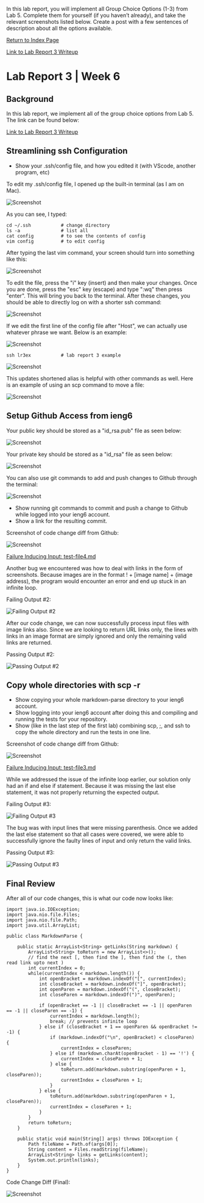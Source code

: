 In this lab report, you will implement all Group Choice Options (1-3) from Lab 5. Complete them for yourself (if you haven’t already), and take the relevant screenshots listed below. Create a post with a few sentences of description about all the options available. 




[Return to Index Page](https://andrewonozuka.github.io/cse15l-lab-reports/index)

[Link to Lab Report 3 Writeup](https://docs.google.com/document/d/1u_IB3nJrXeve0HvcD1BNMa27yw6uMX4Jz7PXU_xIMP4/edit?usp=sharing)

# Lab Report 3 | Week 6

## Background

In this lab report, we implement all of the group choice options from Lab 5. The link can be found below:

[Link to Lab Report 3 Writeup](https://docs.google.com/document/d/1NQ17hecUPFKeoFyrEvK9DBlCS1JkDbMW6Ygrf_CJJJU/edit?usp=sharing)

## Streamlining ssh Configuration

- Show your .ssh/config file, and how you edited it (with VScode, another program, etc)

To edit my .ssh/config file, I opened up the built-in terminal (as I am on Mac). 

![Screenshot](https://github.com/andrewonozuka/cse15l-lab-reports/blob/main/screenshots-lr3/Screen%20Shot%202022-05-06%20at%2011.40.14.png?raw=true)

As you can see, I typed:

```
cd ~/.ssh           # change directory
ls -a               # list all
cat config          # to see the contents of config
vim config          # to edit config
```

After typing the last vim command, your screen should turn into something like this:

![Screenshot](https://github.com/andrewonozuka/cse15l-lab-reports/blob/main/screenshots-lr3/Screen%20Shot%202022-05-06%20at%2012.13.02.png?raw=true)

To edit the file, press the "i" key (insert) and then make your changes. Once you are done, press the "esc" key (escape) and type ":wq" then press "enter". This will bring you back to the terminal. After these changes, you should be able to directly log on with a shorter ssh command:

![Screenshot](https://github.com/andrewonozuka/cse15l-lab-reports/blob/main/screenshots-lr3/Screen%20Shot%202022-05-06%20at%2012.18.45.png?raw=true)

If we edit the first line of the config file after "Host", we can actually use whatever phrase we want. Below is an example:

![Screenshot](https://github.com/andrewonozuka/cse15l-lab-reports/blob/main/screenshots-lr3/Screen%20Shot%202022-05-06%20at%2012.21.44.png?raw=true)

```
ssh lr3ex           # lab report 3 example
```

![Screenshot](https://github.com/andrewonozuka/cse15l-lab-reports/blob/main/screenshots-lr3/Screen%20Shot%202022-05-06%20at%2012.21.30.png?raw=true)

This updates shortened alias is helpful with other commands as well. Here is an example of using an scp command to move a file:

![Screenshot](https://github.com/andrewonozuka/cse15l-lab-reports/blob/main/screenshots-lr3/Screen%20Shot%202022-05-06%20at%2012.32.57.png?raw=true)

## Setup Github Access from ieng6

Your public key should be stored as a "id_rsa.pub" file as seen below:

![Screenshot](https://github.com/andrewonozuka/cse15l-lab-reports/blob/main/screenshots-lr3/Screen%20Shot%202022-05-06%20at%2012.45.36.png?raw=true)

Your private key should be stored as a "id_rsa" file as seen below:

![Screenshot](https://github.com/andrewonozuka/cse15l-lab-reports/blob/main/screenshots-lr3/Screen%20Shot%202022-05-06%20at%2012.38.08.png?raw=true)

You can also use git commands to add and push changes to Github through the terminal:

![Screenshot]()

- Show running git commands to commit and push a change to Github while logged into your ieng6 account.
- Show a link for the resulting commit.

Screenshot of code change diff from Github:

![Screenshot](https://github.com/andrewonozuka/cse15l-lab-reports/blob/main/Screenshots/Screen%20Shot%202022-05-01%20at%2005.12.43.png?raw=true)

[Failure Inducing Input: test-file4.md](https://github.com/andrewonozuka/markdown-parser/edit/main/test-file4.md)

Another bug we encountered was how to deal with links in the form of screenshots. Because images are in the format ! + [image name] + (image address), the program would encounter an error and end up stuck in an infinite loop.

Failing Output #2:

![Failing Output #2](https://github.com/andrewonozuka/cse15l-lab-reports/blob/main/Screenshots/Screen%20Shot%202022-05-01%20at%2005.36.55.png?raw=true)

After our code change, we can now successfully process input files with image links also. Since we are looking to return URL links only, the lines with links in an image format are simply ignored and only the remaining valid links are returned.

Passing Output #2:

![Passing Output #2](https://github.com/andrewonozuka/cse15l-lab-reports/blob/main/Screenshots/Screen%20Shot%202022-05-01%20at%2005.37.06.png?raw=true)

## Copy whole directories with scp -r

- Show copying your whole markdown-parse directory to your ieng6 account.
- Show logging into your ieng6 account after doing this and compiling and running the tests for your repository.
- Show (like in the last step of the first lab) combining scp, ;, and ssh to copy the whole directory and run the tests in one line.

Screenshot of code change diff from Github:

![Screenshot](https://github.com/andrewonozuka/cse15l-lab-reports/blob/main/Screenshots/Screen%20Shot%202022-05-01%20at%2005.14.59.png?raw=true)

[Failure Inducing Input: test-file3.md](https://github.com/andrewonozuka/markdown-parser/edit/main/test-file3.md)

While we addressed the issue of the infinite loop earlier, our solution only had an if and else if statement. Because it was missing the last else statement, it was not properly returning the expected output.

Failing Output #3:

![Failing Output #3](https://github.com/andrewonozuka/cse15l-lab-reports/blob/main/Screenshots/Screen%20Shot%202022-05-01%20at%2005.07.20.png?raw=true)

The bug was with input lines that were missing parenthesis. Once we added the last else statement so that all cases were covered, we were able to successfully ignore the faulty lines of input and only return the valid links.

Passing Output #3:

![Passing Output #3](https://github.com/andrewonozuka/cse15l-lab-reports/blob/main/Screenshots/Screen%20Shot%202022-05-01%20at%2005.07.30.png?raw=true)

## Final Review

After all of our code changes, this is what our code now looks like:

```
import java.io.IOException;
import java.nio.file.Files;
import java.nio.file.Path;
import java.util.ArrayList;

public class MarkdownParse {

    public static ArrayList<String> getLinks(String markdown) {
        ArrayList<String> toReturn = new ArrayList<>();
        // find the next [, then find the ], then find the (, then read link upto next )
        int currentIndex = 0;
        while(currentIndex < markdown.length()) {
            int openBracket = markdown.indexOf("[", currentIndex);
            int closeBracket = markdown.indexOf("]", openBracket);
            int openParen = markdown.indexOf("(", closeBracket);
            int closeParen = markdown.indexOf(")", openParen);

            if (openBracket == -1 || closeBracket == -1 || openParen == -1 || closeParen == -1) {
                currentIndex = markdown.length();
                break; // prevents infinite loop
            } else if (closeBracket + 1 == openParen && openBracket != -1) {
                if (markdown.indexOf("\n", openBracket) < closeParen) {
                    currentIndex = closeParen;
                } else if (markdown.charAt(openBracket - 1) == '!') {
                    currentIndex = closeParen + 1; 
                } else {
                    toReturn.add(markdown.substring(openParen + 1, closeParen));
                    currentIndex = closeParen + 1;
                }
            } else {
                toReturn.add(markdown.substring(openParen + 1, closeParen));
                currentIndex = closeParen + 1;
            }
        }
        return toReturn;
    }

    public static void main(String[] args) throws IOException {
        Path fileName = Path.of(args[0]);
        String content = Files.readString(fileName);
        ArrayList<String> links = getLinks(content);
        System.out.println(links);
    }
}
```

Code Change Diff (Final):

![Screenshot](https://github.com/andrewonozuka/cse15l-lab-reports/blob/main/Screenshots/Screen%20Shot%202022-05-01%20at%2005.44.45.png?raw=true)